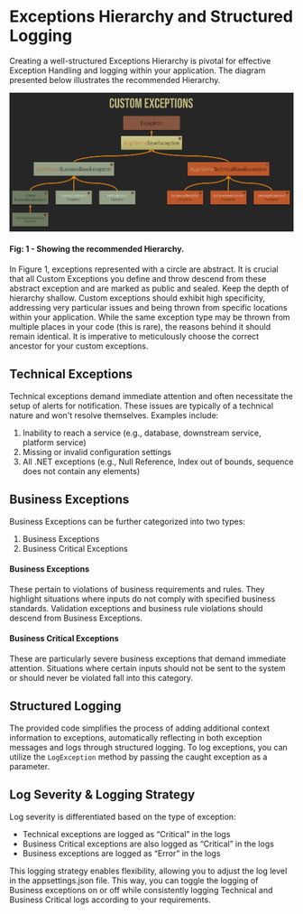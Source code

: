 # Exceptions Hierarchy and Structured Logging
Creating a well-structured Exceptions Hierarchy is pivotal for effective Exception Handling and logging within your application. The diagram presented below illustrates the recommended Hierarchy.

![alt text](https://github.com/matlus/ExceptionsHierarchyAndStructuredLogging/blob/master/ExceptionsHierarchy.png?raw=true "Exceptions Hierarchy")

#### Fig: 1 - Showing the recommended Hierarchy.
In Figure 1, exceptions represented with a circle are abstract. It is crucial that all Custom Exceptions you define and throw descend from these abstract exception and are marked as public and sealed. Keep the depth of hierarchy shallow. Custom exceptions should exhibit high specificity, addressing very particular issues and being thrown from specific locations within your application. While the same exception type may be thrown from multiple places in your code (this is rare), the reasons behind it should remain identical. It is imperative to meticulously choose the correct ancestor for your custom exceptions.

## Technical Exceptions
Technical exceptions demand immediate attention and often necessitate the setup of alerts for notification. These issues are typically of a technical nature and won't resolve themselves. Examples include:

1. Inability to reach a service (e.g., database, downstream service, platform service)
2.	Missing or invalid configuration settings
3.	All .NET exceptions (e.g., Null Reference, Index out of bounds, sequence does not contain any elements)

## Business Exceptions
Business Exceptions can be further categorized into two types:
1.	Business Exceptions
2.	Business Critical Exceptions

#### Business Exceptions
These pertain to violations of business requirements and rules. They highlight situations where inputs do not comply with specified business standards. Validation exceptions and business rule violations should descend from Business Exceptions.

#### Business Critical Exceptions
These are particularly severe business exceptions that demand immediate attention. Situations where certain inputs should not be sent to the system or should never be violated fall into this category. 

## Structured Logging
The provided code simplifies the process of adding additional context information to exceptions, automatically reflecting in both exception messages and logs through structured logging. To log exceptions, you can utilize the `LogException` method by passing the caught exception as a parameter.

## Log Severity & Logging Strategy
Log severity is differentiated based on the type of exception:
  * Technical exceptions are logged as “Critical” in the logs
  * Business Critical exceptions are also logged as “Critical” in the logs
  * Business exceptions are logged as “Error” in the logs

This logging strategy enables flexibility, allowing you to adjust the log level in the appsettings.json file. This way, you can toggle the logging of Business exceptions on or off while consistently logging Technical and Business Critical logs according to your requirements.
